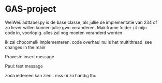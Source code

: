 # GAS-project
WeiWei:
adttabel.py is de base classe, als jullie de implementatie van 234 of zo liever willen kunnen jullie gwn veranderen.
Mainframe folder zit mijn code in, voorlopig. alles zal nog moeten veranderd worden

ik zal chocomelk implementeren.
code overhaul nu is het multithread. see changes in the main 



Pravesh:
insert message

Paul:
test message

zoda iedereen kan zien.. mss ni zo handig tho
